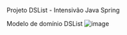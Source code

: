 Projeto DSList - Intensivão Java Spring

Modelo de domínio DSList
![image](https://github.com/user-attachments/assets/796cd470-2d32-4d0d-855e-34a8b3836511)

